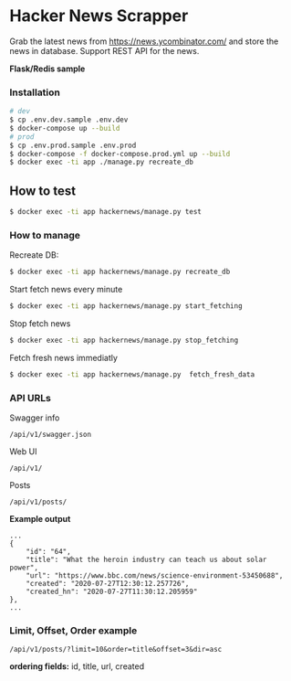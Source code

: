 # Hacker News Scrapper
Grab the latest news from https://news.ycombinator.com/ and store the news in database. Support REST API for the news.

**Flask/Redis sample**

### Installation

```Bash
# dev
$ cp .env.dev.sample .env.dev
$ docker-compose up --build
# prod
$ cp .env.prod.sample .env.prod
$ docker-compose -f docker-compose.prod.yml up --build
$ docker exec -ti app ./manage.py recreate_db
```

## How to test
```Bash
$ docker exec -ti app hackernews/manage.py test
```

### How to manage

Recreate DB:

```Bash
$ docker exec -ti app hackernews/manage.py recreate_db
```

Start fetch news every minute
```Bash
$ docker exec -ti app hackernews/manage.py start_fetching
```

Stop fetch news
```Bash
$ docker exec -ti app hackernews/manage.py stop_fetching
```

Fetch fresh news immediatly
```Bash
$ docker exec -ti app hackernews/manage.py  fetch_fresh_data
```

### API URLs

Swagger info

```/api/v1/swagger.json```

Web UI

```/api/v1/```

Posts

```/api/v1/posts/```

**Example output**

```
...
{
    "id": "64",
    "title": "What the heroin industry can teach us about solar power",
    "url": "https://www.bbc.com/news/science-environment-53450688",
    "created": "2020-07-27T12:30:12.257726",
    "created_hn": "2020-07-27T11:30:12.205959"
},
...
```

### Limit, Offset, Order example

```/api/v1/posts/?limit=10&order=title&offset=3&dir=asc```

**ordering fields:**
id, title, url, created